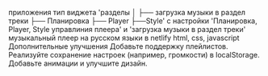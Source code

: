 приложения тип виджета 
'разделы
│
├── загрузка музыки в раздел треки
├── Планировка
├── Player
├──Style'
с настройки 'Планировка, Player, Style управлиния плеера' и 'загрузка музыки в раздел треки' музыкальный плеер  на русском языки в netlify html, css, javascript
Дополнительные улучшения
Добавьте поддержку плейлистов.
Реализуйте сохранение настроек (например, громкости) в localStorage.
Добавьте анимации и улучшите дизайн.